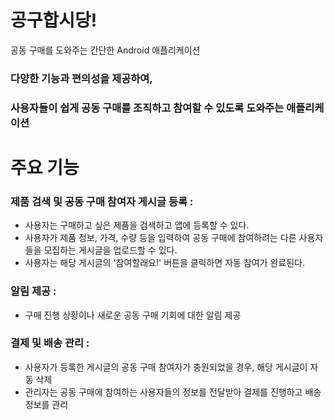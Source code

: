 # 공구합시당!
공동 구매를 도와주는 간단한 Android 애플리케이션

### 다양한 기능과 편의성을 제공하여, 
### 사용자들이 쉽게 공동 구매를 조직하고 참여할 수 있도록 도와주는 애플리케이션

# 주요 기능

### 제품 검색 및 공동 구매 참여자 게시글 등록 : 
- 사용자는 구매하고 싶은 제품을 검색하고 앱에 등록할 수 있다.
- 사용자가 제품 정보, 가격, 수량 등을 입력하여 공동 구매에 참여하려는 다른 사용자들을 모집하는 게시글을 업로드할 수 있다.
- 사용자는 해당 게시글의 '참여할래요!' 버튼을 클릭하면 자동 참여가 완료된다.

### 알림 제공 :
- 구매 진행 상황이나 새로운 공동 구매 기회에 대한 알림 제공

### 결제 및 배송 관리 :
- 사용자가 등록한 게시글의 공동 구매 참여자가 충원되었을 경우, 해당 게시글이 자동 삭제
- 관리자는 공동 구매에 참여하는 사용자들의 정보를 전달받아 결제를 진행하고 배송 정보를 관리
